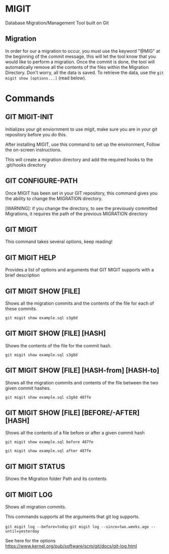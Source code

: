 MIGIT
======
Database Migration/Management Tool built on Git

Migration
----------
In order for our a migration to occur, you must use the keyword "@MIG" at the beginning of the commit message, this will let the tool know that you would like to perform a migration.  Once the commit is done, the tool will automatically remove all the contents of the files within the Migration Directory.  Don't worry, all the data is saved.  To retrieve the data, use the `git migit show [options...]` (read below).

Commands
=========

GIT MIGIT-INIT
---------------
Initializes your git enviornment to use migit, make sure you are in your git repository before you do this.

After installing MIGIT, use this command to set up the environment,
Follow the on-screen instructions.

This will create a migration directory and add the required hooks to the .git/hooks directory

GIT CONFIGURE-PATH
------------------
Once MIGIT has been set in your GIT repository, this command gives you the ability to change the MIGRATION directory.  

[WARNING]: if you change the directory, to see the previously committed Migrations, it requires the path of the previous MIGRATION directory


GIT MIGIT
----------
This command takes several options, keep reading!

GIT MIGIT HELP
--------------
Provides a list of options and arguments that GIT MIGIT supports with a brief description

GIT MIGIT SHOW [FILE]
----------------------
Shows all the migration commits and the contents of the file for each of these commits.

`git migit show example.sql s3g8d`

GIT MIGIT SHOW [FILE] [HASH]
----------------------------
Shows the contents of the file for the commit hash.

`git migit show example.sql s3g8d`

GIT MIGIT SHOW [FILE] [HASH-from] [HASH-to]
-------------------------------------------
Shows all the migration commits and contents of the file between the two given commit hashes.

`git migit show example.sql s3g8d 487fe`

GIT MIGIT SHOW [FILE] [BEFORE/-AFTER] [HASH]
---------------------------------------------
Shows all the contents of a file before or after a given commit hash

`git migit show example.sql before 487fe`

`git migit show example.sql after 487fe`

GIT MIGIT STATUS
-----------------
Shows the Migration folder Path and its contents

GIT MIGIT LOG
---------------
Shows all migration commits.

This commands supports all the arguments that git log supports.

`git migit log --before=today`
`git migit log --since=two.weeks.ago --until=yesterday`

See here for the options https://www.kernel.org/pub/software/scm/git/docs/git-log.html

